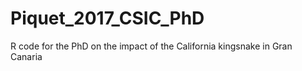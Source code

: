 # Piquet_2017_CSIC_PhD
R code for the PhD on the impact of the California kingsnake in Gran Canaria
